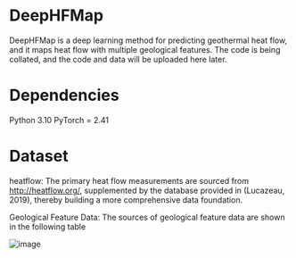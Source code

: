 # DeepHFMap
DeepHFMap is a deep learning method for predicting geothermal heat flow, and it maps heat flow with multiple geological features.
The code is being collated, and the code and data will be uploaded here later.

# Dependencies
Python 3.10
PyTorch = 2.41

# Dataset

heatflow: The primary heat flow measurements are sourced from http://heatflow.org/, supplemented by the database provided in  (Lucazeau, 2019), thereby building a more comprehensive data foundation. 

Geological Feature Data: The sources of geological feature data are shown in the following table

![image](https://github.com/user-attachments/assets/f171157c-eba9-439c-9187-e988ad8e1bbc)

